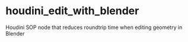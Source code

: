 # houdini_edit_with_blender
Houdini SOP node that reduces roundtrip time when editing geometry in Blender
